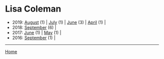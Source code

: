 # Lisa Coleman

  * 2019: 
      [August](./lisa-coleman-2019-08.md) (1) | 
      [July](./lisa-coleman-2019-07.md) (1) | 
      [June](./lisa-coleman-2019-06.md) (3) | 
      [April](./lisa-coleman-2019-04.md) (1) | 
  * 2018: 
      [September](./lisa-coleman-2018-09.md) (6) | 
  * 2017: 
      [June](./lisa-coleman-2017-06.md) (1) | 
      [May](./lisa-coleman-2017-05.md) (1) | 
  * 2016: 
      [September](./lisa-coleman-2016-09.md) (1) | 

----

[Home](../)

